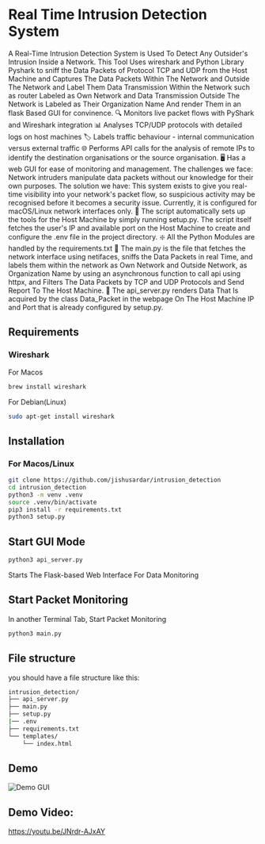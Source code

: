 
# Real Time Intrusion Detection System

A Real-Time Intrusion Detection System is Used To Detect Any Outsider's Intrusion Inside a Network. This Tool Uses wireshark and Python Library Pyshark to sniff the Data Packets of Protocol TCP and UDP from the Host Machine and Captures The Data Packets Within The Network and Outside The Network and Label Them Data Transmission Within the Network such as router Labeled as Own Network and Data Transmission Outside The Network is Labeled as Their Organization Name And render Them in an flask Based GUI for convinence.
🔍 Monitors live packet flows with PyShark and Wireshark integration
📊 Analyses TCP/UDP protocols with detailed logs on host machines
🏷️ Labels traffic behaviour - internal communication versus external traffic
🌐 Performs API calls for the analysis of remote IPs to identify the destination organisations or the source organisation.
🖥️ Has a web GUI for ease of monitoring and management.
The challenges we face: Network intruders manipulate data packets without our knowledge for their own purposes. 
The solution we have: This system exists to give you real-time visibility into your network's packet flow, so suspicious activity may be recognised before it becomes a security issue.
Currently, it is configured for macOS/Linux network interfaces only.
🔎 The script automatically sets up the tools for the Host Machine by simply running setup.py. The script itself fetches the user's IP and available port on the Host Machine to create and configure the .env file in the project directory.
❇️ All the Python Modules are handled by the requirements.txt
🤖 The main.py is the file that fetches the network interface using netifaces, sniffs the Data Packets in real Time, and labels them within the network as Own Network and Outside Network, as Organization Name by using an asynchronous function to call api using httpx, and Filters The Data Packets by TCP and UDP Protocols and Send Report To The Host Machine.
 📁 The api_server.py renders Data That Is acquired by the class Data_Packet in the webpage On The Host Machine IP and Port that is already configured by setup.py.

## Requirements
### Wireshark
For Macos
```bash
brew install wireshark
```
For Debian(Linux)
```bash
sudo apt-get install wireshark
```
## Installation
### For Macos/Linux
```bash
git clone https://github.com/jishusardar/intrusion_detection
cd intrusion_detection
python3 -m venv .venv
source .venv/bin/activate
pip3 install -r requirements.txt
python3 setup.py
```
## Start GUI Mode
```bash
python3 api_server.py
```
Starts The Flask-based Web Interface For Data Monitoring

## Start Packet Monitoring
In another Terminal Tab, Start Packet Monitoring
```bash
python3 main.py
```
## File structure
you should have a file structure like this:
```bash
intrusion_detection/
├── api_server.py
├── main.py
├── setup.py
|── .env
├── requirements.txt
└── templates/
    └── index.html
```
## Demo

![Demo GUI](https://github.com/jishusardar/intrusion_detection/blob/main/Demo.png)

## Demo Video:
https://youtu.be/JNrdr-AJxAY

